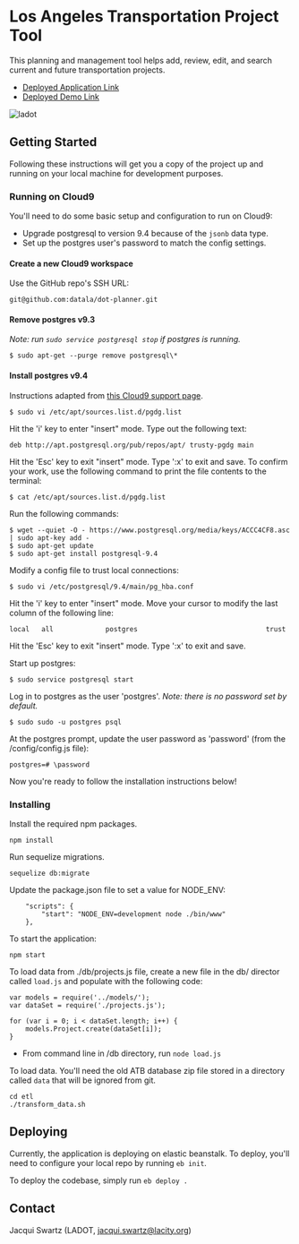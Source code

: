 # Los Angeles Transportation Project Tool

This planning and management tool helps add, review, edit, and search current and future transportation projects.

* [Deployed Application Link](https://still-fjord-74085.herokuapp.com/)
* [Deployed Demo Link](https://serene-ridge-12103.herokuapp.com/)

![ladot](https://cloud.githubusercontent.com/assets/18273101/21868025/c0c87de2-d805-11e6-8355-47a2efb4a1fb.gif)

## Getting Started

Following these instructions will get you a copy of the project up and running on your local machine for development purposes.

### Running on Cloud9
You'll need to do some basic setup and configuration to run on Cloud9:

* Upgrade postgresql to version 9.4 because of the ```jsonb``` data type.
* Set up the postgres user's password to match the config settings.

#### Create a new Cloud9 workspace
Use the GitHub repo's SSH URL:

```
git@github.com:datala/dot-planner.git
```

#### Remove postgres v9.3
_Note: run ```sudo service postgresql stop``` if postgres is running._

```
$ sudo apt-get --purge remove postgresql\*
```

#### Install postgres v9.4
Instructions adapted from [this Cloud9 support page](https://community.c9.io/t/can-we-upgrade-to-postgres-9-4/3897/4).

```
$ sudo vi /etc/apt/sources.list.d/pgdg.list
```

Hit the 'i' key to enter "insert" mode.  Type out the following text:

```
deb http://apt.postgresql.org/pub/repos/apt/ trusty-pgdg main
```

Hit the 'Esc' key to exit "insert" mode.  Type ':x' to exit and save.  To confirm your work, use the following command to print the file contents to the terminal:

```
$ cat /etc/apt/sources.list.d/pgdg.list
```

Run the following commands:

```
$ wget --quiet -O - https://www.postgresql.org/media/keys/ACCC4CF8.asc | sudo apt-key add -
$ sudo apt-get update
$ sudo apt-get install postgresql-9.4
```

Modify a config file to trust local connections:

```
$ sudo vi /etc/postgresql/9.4/main/pg_hba.conf
```

Hit the 'i' key to enter "insert" mode.  Move your cursor to modify the last column of the following line:

```
local   all             postgres                                trust
```

Hit the 'Esc' key to exit "insert" mode.  Type ':x' to exit and save.

Start up postgres:

```
$ sudo service postgresql start
```

Log in to postgres as the user 'postgres'.  _Note: there is no password set by default._

```
$ sudo sudo -u postgres psql
```

At the postgres prompt, update the user password as 'password' (from the /config/config.js file):

```
postgres=# \password
```

Now you're ready to follow the installation instructions below!


### Installing

Install the required npm packages.

```
npm install
```

Run sequelize migrations.

```
sequelize db:migrate
```

Update the package.json file to set a value for NODE_ENV:

```
    "scripts": {
        "start": "NODE_ENV=development node ./bin/www"
    },
```

To start the application:

```
npm start
```

To load data from ./db/projects.js file, create a new file in the db/ director called `load.js` and populate with the following code:
```
var models = require('../models/');
var dataSet = require('./projects.js');

for (var i = 0; i < dataSet.length; i++) {
	models.Project.create(dataSet[i]);
}
```
- From command line in /db directory, run `node load.js`

To load data. You'll need the old ATB database zip file stored in a directory called `data` that will be ignored from git. 

```
cd etl
./transform_data.sh
```

## Deploying

Currently, the application is deploying on elastic beanstalk. To deploy, you'll need to configure your local repo by running `eb init`. 

To deploy the codebase, simply run `eb deploy .`

## Contact

Jacqui Swartz (LADOT, jacqui.swartz@lacity.org)

